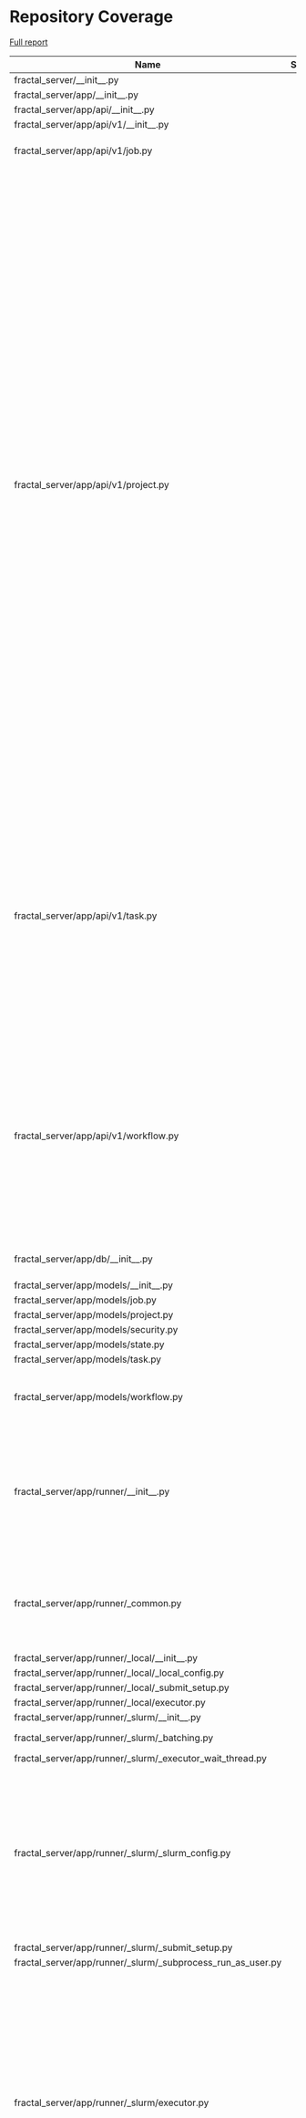# Repository Coverage

[Full report](https://htmlpreview.github.io/?https://github.com/fractal-analytics-platform/fractal-server/blob/python-coverage-comment-action-data/htmlcov/index.html)

| Name                                                              |    Stmts |     Miss |   Branch |   BrPart |   Cover |   Missing |
|------------------------------------------------------------------ | -------: | -------: | -------: | -------: | ------: | --------: |
| fractal\_server/\_\_init\_\_.py                                   |        1 |        0 |        0 |        0 |    100% |           |
| fractal\_server/app/\_\_init\_\_.py                               |        0 |        0 |        0 |        0 |    100% |           |
| fractal\_server/app/api/\_\_init\_\_.py                           |       17 |        0 |        0 |        0 |    100% |           |
| fractal\_server/app/api/v1/\_\_init\_\_.py                        |        0 |        0 |        0 |        0 |    100% |           |
| fractal\_server/app/api/v1/job.py                                 |       52 |        6 |       10 |        0 |     84% |37-38, 56, 69-70, 91 |
| fractal\_server/app/api/v1/project.py                             |      285 |       82 |       59 |       12 |     68% |108, 112, 121, 145, 147, 168-178, 182-192, 266, 288-289, 298, 310-312, 331, 348-349, 375, 392, 394, 411, 413, 432, 453, 481, 504-505, 507-508, 532, 542, 558-565, 582-596, 620, 625, 638, 671-672, 682-687, 689-695, 701-716, 721->722, 722->721, 724-728, 739-740 |
| fractal\_server/app/api/v1/task.py                                |      202 |       39 |       26 |        1 |     77% |196, 219-221, 249-265, 267, 283, 285-296, 298, 311, 314, 326-328, 348-357, 365, 379-385, 389 |
| fractal\_server/app/api/v1/workflow.py                            |      125 |       20 |       30 |        4 |     81% |62-63, 72, 76, 107-108, 152-153, 183-184, 188, 211, 253, 297-298, 336, 345, 373, 376, 395 |
| fractal\_server/app/db/\_\_init\_\_.py                            |       51 |        9 |        6 |        1 |     82% |30-34, 49, 84-86 |
| fractal\_server/app/models/\_\_init\_\_.py                        |        8 |        0 |        0 |        0 |    100% |           |
| fractal\_server/app/models/job.py                                 |       32 |        0 |        0 |        0 |    100% |           |
| fractal\_server/app/models/project.py                             |       34 |        0 |        2 |        0 |    100% |           |
| fractal\_server/app/models/security.py                            |       18 |        0 |        0 |        0 |    100% |           |
| fractal\_server/app/models/state.py                               |       13 |        0 |        0 |        0 |    100% |           |
| fractal\_server/app/models/task.py                                |       22 |        0 |        0 |        0 |    100% |           |
| fractal\_server/app/models/workflow.py                            |       74 |        1 |       10 |        3 |     95% |78, 121->123, 179->182 |
| fractal\_server/app/runner/\_\_init\_\_.py                        |      123 |       15 |       20 |        7 |     85% |50-51, 58-59, 113, 116, 119, 122, 140->146, 158, 250-257 |
| fractal\_server/app/runner/\_common.py                            |      146 |        6 |       30 |        5 |     94% |112, 162-163, 166->exit, 173, 332, 334 |
| fractal\_server/app/runner/\_local/\_\_init\_\_.py                |       21 |        1 |        4 |        1 |     92% |       138 |
| fractal\_server/app/runner/\_local/\_local\_config.py             |       34 |        0 |        8 |        0 |    100% |           |
| fractal\_server/app/runner/\_local/\_submit\_setup.py             |        9 |        0 |        0 |        0 |    100% |           |
| fractal\_server/app/runner/\_local/executor.py                    |       27 |        0 |       12 |        0 |    100% |           |
| fractal\_server/app/runner/\_slurm/\_\_init\_\_.py                |       24 |        2 |        6 |        2 |     87% |    58, 63 |
| fractal\_server/app/runner/\_slurm/\_batching.py                  |       69 |        2 |       28 |        1 |     97% |   152-156 |
| fractal\_server/app/runner/\_slurm/\_executor\_wait\_thread.py    |       33 |        3 |       14 |        0 |     94% |     93-96 |
| fractal\_server/app/runner/\_slurm/\_slurm\_config.py             |      201 |        9 |       74 |        8 |     94% |165-166, 304, 322, 328, 343-350, 430-431, 534->538, 538->543, 543->549 |
| fractal\_server/app/runner/\_slurm/\_submit\_setup.py             |       12 |        0 |        0 |        0 |    100% |           |
| fractal\_server/app/runner/\_slurm/\_subprocess\_run\_as\_user.py |       47 |        1 |       14 |        1 |     97% |        92 |
| fractal\_server/app/runner/\_slurm/executor.py                    |      368 |       24 |      118 |       13 |     92% |128, 140, 208-209, 212-215, 219, 436, 531, 538, 761, 811->814, 830, 890, 907-913, 976-981, 984-991, 1049->1048 |
| fractal\_server/app/runner/common.py                              |      111 |       19 |       38 |       12 |     75% |121, 132, 137, 142, 145->148, 149, 162, 225-231, 238, 254, 261-272, 276, 299->301 |
| fractal\_server/app/security/\_\_init\_\_.py                      |       79 |       13 |        8 |        1 |     79% |175, 177, 194-235 |
| fractal\_server/common/\_\_init\_\_.py                            |        0 |        0 |        0 |        0 |    100% |           |
| fractal\_server/common/schemas/\_\_init\_\_.py                    |        8 |        0 |        0 |        0 |    100% |           |
| fractal\_server/common/schemas/\_validators.py                    |       29 |        2 |       14 |        2 |     91% |    12, 47 |
| fractal\_server/common/schemas/applyworkflow.py                   |       33 |        3 |        0 |        0 |     91% |     70-72 |
| fractal\_server/common/schemas/manifest.py                        |       29 |        0 |        2 |        0 |    100% |           |
| fractal\_server/common/schemas/project.py                         |       52 |        0 |        0 |        0 |    100% |           |
| fractal\_server/common/schemas/state.py                           |       15 |        0 |        0 |        0 |    100% |           |
| fractal\_server/common/schemas/task.py                            |       78 |        2 |        6 |        2 |     95% |  137, 141 |
| fractal\_server/common/schemas/user.py                            |       20 |        0 |        0 |        0 |    100% |           |
| fractal\_server/common/schemas/workflow.py                        |       62 |        0 |        7 |        0 |    100% |           |
| fractal\_server/config.py                                         |      133 |       24 |       34 |        9 |     74% |139-157, 177-184, 185->exit, 197-199, 200->exit, 315-317, 319, 326, 338-364 |
| fractal\_server/logger.py                                         |       50 |        0 |       12 |        0 |    100% |           |
| fractal\_server/main.py                                           |       57 |       12 |       12 |        2 |     77% |68-69, 79, 121, 123, 127-134, 185-191 |
| fractal\_server/syringe.py                                        |       29 |        2 |        2 |        0 |     94% |     93-94 |
| fractal\_server/tasks/\_\_init\_\_.py                             |        0 |        0 |        0 |        0 |    100% |           |
| fractal\_server/tasks/collection.py                               |      165 |        9 |       52 |       12 |     90% |81-82, 135, 136->143, 162, 169-171, 207->exit, 226->250, 232->exit, 235->exit, 241->exit, 301, 425->exit, 434 |
| fractal\_server/utils.py                                          |       22 |        0 |        2 |        0 |    100% |           |
|                                                         **TOTAL** | **3020** |  **306** |  **660** |   **99** | **87%** |           |


## Setup coverage badge

Below are examples of the badges you can use in your main branch `README` file.

### Direct image

[![Coverage badge](https://raw.githubusercontent.com/fractal-analytics-platform/fractal-server/python-coverage-comment-action-data/badge.svg)](https://htmlpreview.github.io/?https://github.com/fractal-analytics-platform/fractal-server/blob/python-coverage-comment-action-data/htmlcov/index.html)

This is the one to use if your repository is private or if you don't want to customize anything.

### [Shields.io](https://shields.io) Json Endpoint

[![Coverage badge](https://img.shields.io/endpoint?url=https://raw.githubusercontent.com/fractal-analytics-platform/fractal-server/python-coverage-comment-action-data/endpoint.json)](https://htmlpreview.github.io/?https://github.com/fractal-analytics-platform/fractal-server/blob/python-coverage-comment-action-data/htmlcov/index.html)

Using this one will allow you to [customize](https://shields.io/endpoint) the look of your badge.
It won't work with private repositories. It won't be refreshed more than once per five minutes.

### [Shields.io](https://shields.io) Dynamic Badge

[![Coverage badge](https://img.shields.io/badge/dynamic/json?color=brightgreen&label=coverage&query=%24.message&url=https%3A%2F%2Fraw.githubusercontent.com%2Ffractal-analytics-platform%2Ffractal-server%2Fpython-coverage-comment-action-data%2Fendpoint.json)](https://htmlpreview.github.io/?https://github.com/fractal-analytics-platform/fractal-server/blob/python-coverage-comment-action-data/htmlcov/index.html)

This one will always be the same color. It won't work for private repos. I'm not even sure why we included it.

## What is that?

This branch is part of the
[python-coverage-comment-action](https://github.com/marketplace/actions/python-coverage-comment)
GitHub Action. All the files in this branch are automatically generated and may be
overwritten at any moment.